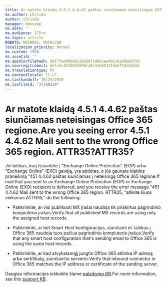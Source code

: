 ```yaml
---
title: Ar matote klaidą 4.5.1 4.4.62 paštas siunčiamas neteisingas Office 365 regione. ATTR35?
ms.author: chrisda
author: chrisda
manager: dansimp
ms.date: ''
ms.audience: ITPro
ms.topic: article
ROBOTS: NOINDEX, NOFOLLOW
localization_priority: Normal
ms.custom: 1938
ms.assetid: ''
ms.openlocfilehash: 08f7fad4069b129289f1d06cee401c6100b0d75d
ms.sourcegitcommit: defe2c412567b596fa8c3ab52111bde712ebb314
ms.translationtype: MT
ms.contentlocale: lt-LT
ms.lasthandoff: 10/29/2019
ms.locfileid: "37769239"
---
```

# <a name="are-you-seeing-error-451-4462-mail-sent-to-the-wrong-office-365-region-attr35"></a><span data-ttu-id="e054c-103">Ar matote klaidą 4.5.1 4.4.62 paštas siunčiamas neteisingas Office 365 regione.</span><span class="sxs-lookup"><span data-stu-id="e054c-103">Are you seeing error 4.5.1 4.4.62 Mail sent to the wrong Office 365 region.</span></span> <span data-ttu-id="e054c-104">ATTR35?</span><span class="sxs-lookup"><span data-stu-id="e054c-104">ATTR35?</span></span>

<span data-ttu-id="e054c-105">Jei laiškas, kurį išsiuntėte į "Exchange Online Protection" (EOP) arba "Exchange Online" (EXO) gavėją, yra atidėtas, o jūs gaunate klaidos pranešimą "451 4.4.62 paštas siunčiamas į neteisingą Office 365 regione.</span><span class="sxs-lookup"><span data-stu-id="e054c-105">If mail that you sent to an Exchange Online Protection (EOP) or Exchange Online (EXO) recipient is deferred, and you receive the error message "451 4.4.62 Mail sent to the wrong Office 365 region.</span></span> <span data-ttu-id="e054c-106">ATTR35, "atlikite šiuos veiksmus:</span><span class="sxs-lookup"><span data-stu-id="e054c-106">ATTR35," do the following:</span></span>

- <span data-ttu-id="e054c-107">Patikrinkite, ar visi publikuoti MX įrašai naudoja tik priskirtus pagrindinio kompiuterio įrašus.</span><span class="sxs-lookup"><span data-stu-id="e054c-107">Verify that all published MX records are using only the assigned host records.</span></span>

- <span data-ttu-id="e054c-108">Patikrinkite, ar bet Smart Host konfigūracijos, siunčianti el. laiškus į Office 365 naudoja tuos pačius pagrindinio kompiuterio įrašus.</span><span class="sxs-lookup"><span data-stu-id="e054c-108">Verify that any smart host configuration that's sending email to Office 365 is using the same host records.</span></span>

- <span data-ttu-id="e054c-109">Patikrinkite, ar kad atvykstamąjį jungtis Office 365 atitinka IP adresą arba sertifikatą, siunčiančio serverio.</span><span class="sxs-lookup"><span data-stu-id="e054c-109">Verify that inbound connector in Office 365 matches the IP address or certificate of the sending server.</span></span>

<span data-ttu-id="e054c-110">Daugiau informacijos ieškokite šiame [palaikymo KB](https://support.microsoft.com/help/4057301/attr35-response-code-when-mail-is-sent-to-eop-exo).</span><span class="sxs-lookup"><span data-stu-id="e054c-110">For more information, see this [support KB](https://support.microsoft.com/help/4057301/attr35-response-code-when-mail-is-sent-to-eop-exo).</span></span>
